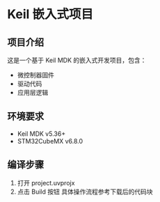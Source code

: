 
# Keil 嵌入式项目

## 项目介绍
这是一个基于 Keil MDK 的嵌入式开发项目，包含：
- 微控制器固件
- 驱动代码
- 应用层逻辑

## 环境要求
- Keil MDK v5.36+
- STM32CubeMX v6.8.0

## 编译步骤
1. 打开 project.uvprojx
2. 点击 Build 按钮
具体操作流程参考下载后的代码块
